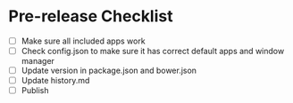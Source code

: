 # Pre-release Checklist

- [ ] Make sure all included apps work
- [ ] Check config.json to make sure it has correct default apps and window manager
- [ ] Update version in package.json and bower.json
- [ ] Update history.md
- [ ] Publish
